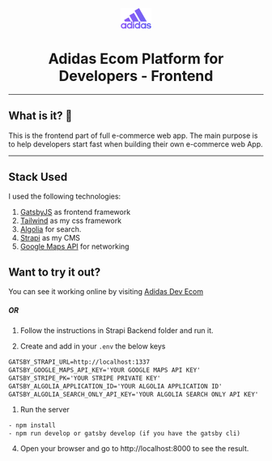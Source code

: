 <p align="center">
  <a href="https://strapi.constjs.dev">
    <img alt="Gatsby" src="/src/images/favicon.png" width="60" />
  </a>
</p>
<h1 align="center">
  Adidas Ecom Platform for Developers - Frontend
</h1>

---

## What is it? 🧐

This is the frontend part of full e-commerce web app. The main purpose is to help developers start fast when building their own e-commerce web App.

---

## Stack Used

I used the following technologies:

1. [GatsbyJS](https://nextjs.org/) as frontend framework
2. [Tailwind](https://tailwindui.com/) as my css framework
3. [Algolia](https://www.algolia.com/) for search.
4. [Strapi](https://strapi.io/) as my CMS
5. [Google Maps API](https://developers.google.com/maps) for networking

## Want to try it out?

You can see it working online by visiting [Adidas Dev Ecom](https://adidas.constjs.dev/)

##### OR

1. Follow the instructions in Strapi Backend folder and run it.

2. Create and add in your `.env` the below keys

```env
GATSBY_STRAPI_URL=http://localhost:1337
GATSBY_GOOGLE_MAPS_API_KEY='YOUR GOOGLE MAPS API KEY'
GATSBY_STRIPE_PK='YOUR STRIPE PRIVATE KEY'
GATSBY_ALGOLIA_APPLICATION_ID='YOUR ALGOLIA APPLICATION ID'
GATSBY_ALGOLIA_SEARCH_ONLY_API_KEY='YOUR ALGOLIA SEARCH ONLY API KEY'
```

1. Run the server

```npm
- npm install
- npm run develop or gatsby develop (if you have the gatsby cli)
```

4. Open your browser and go to http://localhost:8000 to see the result.
